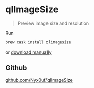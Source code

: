 ---
---

# qlImageSize

> Preview image size and resolution

Run

```sh
brew cask install qlimagesize
```

or [download manually](https://github.com/Nyx0uf/qlImageSize#installation)

## Github

[github.com/Nyx0uf/qlImageSize](https://github.com/Nyx0uf/qlImageSize)
